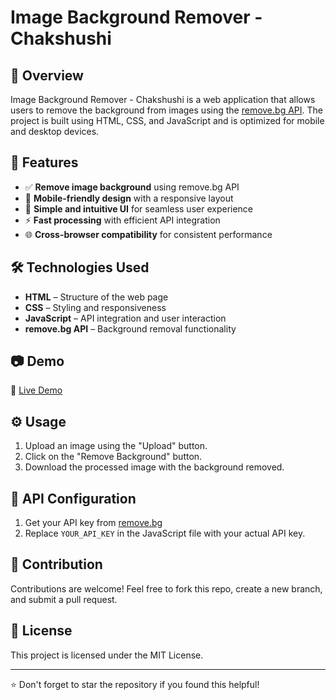 # Image Background Remover - Chakshushi

## 📌 Overview
Image Background Remover - Chakshushi is a web application that allows users to remove the background from images using the [remove.bg API](https://www.remove.bg/). The project is built using HTML, CSS, and JavaScript and is optimized for mobile and desktop devices.

## 🚀 Features
- ✅ **Remove image background** using remove.bg API
- 📱 **Mobile-friendly design** with a responsive layout
- 🎨 **Simple and intuitive UI** for seamless user experience
- ⚡ **Fast processing** with efficient API integration
- 🌐 **Cross-browser compatibility** for consistent performance

## 🛠️ Technologies Used
- **HTML** – Structure of the web page
- **CSS** – Styling and responsiveness
- **JavaScript** – API integration and user interaction
- **remove.bg API** – Background removal functionality

## 📷 Demo
🔗 [Live Demo](https://kvamshikr.github.io/Image_BG_remover_Chakshushi/)


## ⚙️ Usage
1. Upload an image using the "Upload" button.
2. Click on the "Remove Background" button.
3. Download the processed image with the background removed.

## 🔑 API Configuration
1. Get your API key from [remove.bg](https://www.remove.bg/)
2. Replace `YOUR_API_KEY` in the JavaScript file with your actual API key.

## 🤝 Contribution
Contributions are welcome! Feel free to fork this repo, create a new branch, and submit a pull request.

## 📜 License
This project is licensed under the MIT License.

---
⭐ Don't forget to star the repository if you found this helpful!
